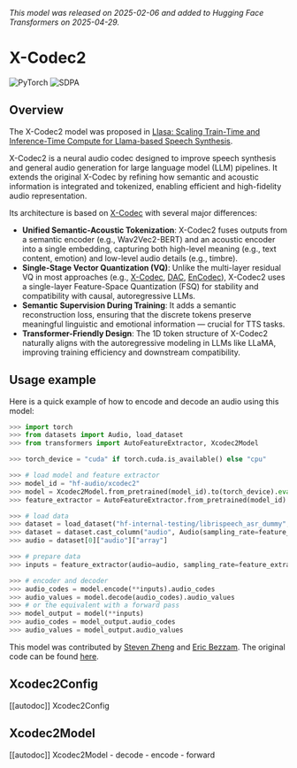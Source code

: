 <!--Copyright 2025 The HuggingFace Team. All rights reserved.

Licensed under the Apache License, Version 2.0 (the "License"); you may not use this file except in compliance with
the License. You may obtain a copy of the License at

http://www.apache.org/licenses/LICENSE-2.0

Unless required by applicable law or agreed to in writing, software distributed under the License is distributed on
an "AS IS" BASIS, WITHOUT WARRANTIES OR CONDITIONS OF ANY KIND, either express or implied. See the License for the
specific language governing permissions and limitations under the License.

⚠️ Note that this file is in Markdown but contain specific syntax for our doc-builder (similar to MDX) that may not be
rendered properly in your Markdown viewer.

-->
*This model was released on 2025-02-06 and added to Hugging Face Transformers on 2025-04-29.*

# X-Codec2

<div class="flex flex-wrap space-x-1">
<img alt="PyTorch" src="https://img.shields.io/badge/PyTorch-DE3412?style=flat&logo=pytorch&logoColor=white">
<img alt="SDPA" src="https://img.shields.io/badge/SDPA-DE3412?style=flat&logo=pytorch&logoColor=white">
</div>

## Overview

The X-Codec2 model was proposed in [Llasa: Scaling Train-Time and Inference-Time Compute for Llama-based Speech Synthesis](https://huggingface.co/papers/2502.04128).

X-Codec2 is a neural audio codec designed to improve speech synthesis and general audio generation for large language model (LLM) pipelines. It extends the original X-Codec by refining how semantic and acoustic information is integrated and tokenized, enabling efficient and high-fidelity audio representation.

Its architecture is based on [X-Codec](./xcodec) with several major differences:

- **Unified Semantic-Acoustic Tokenization**: X-Codec2 fuses outputs from a semantic encoder (e.g., Wav2Vec2-BERT) and an acoustic encoder into a single embedding, capturing both high-level meaning (e.g., text content, emotion) and low-level audio details (e.g., timbre).
- **Single-Stage Vector Quantization (VQ)**: Unlike the multi-layer residual VQ in most approaches (e.g., [X-Codec](./xcodec), [DAC](./dac), [EnCodec](./encodec)), X-Codec2 uses a single-layer Feature-Space Quantization (FSQ) for stability and compatibility with causal, autoregressive LLMs.
- **Semantic Supervision During Training**: It adds a semantic reconstruction loss, ensuring that the discrete tokens preserve meaningful linguistic and emotional information — crucial for TTS tasks.
- **Transformer-Friendly Design**: The 1D token structure of X-Codec2 naturally aligns with the autoregressive modeling in LLMs like LLaMA, improving training efficiency and downstream compatibility.

## Usage example 

Here is a quick example of how to encode and decode an audio using this model:

```python 
>>> import torch
>>> from datasets import Audio, load_dataset
>>> from transformers import AutoFeatureExtractor, Xcodec2Model

>>> torch_device = "cuda" if torch.cuda.is_available() else "cpu"

>>> # load model and feature extractor
>>> model_id = "hf-audio/xcodec2"
>>> model = Xcodec2Model.from_pretrained(model_id).to(torch_device).eval()
>>> feature_extractor = AutoFeatureExtractor.from_pretrained(model_id)

>>> # load data
>>> dataset = load_dataset("hf-internal-testing/librispeech_asr_dummy", "clean", split="validation")
>>> dataset = dataset.cast_column("audio", Audio(sampling_rate=feature_extractor.sampling_rate))
>>> audio = dataset[0]["audio"]["array"]

>>> # prepare data
>>> inputs = feature_extractor(audio=audio, sampling_rate=feature_extractor.sampling_rate, return_tensors="pt").to(torch_device)

>>> # encoder and decoder
>>> audio_codes = model.encode(**inputs).audio_codes
>>> audio_values = model.decode(audio_codes).audio_values
>>> # or the equivalent with a forward pass
>>> model_output = model(**inputs)
>>> audio_codes = model_output.audio_codes
>>> audio_values = model_output.audio_values
```

This model was contributed by [Steven Zheng](https://huggingface.co/Steveeeeeeen) and [Eric Bezzam](https://huggingface.co/bezzam).
The original code can be found [here](https://github.com/zhenye234/X-Codec-2.0).


## Xcodec2Config

[[autodoc]] Xcodec2Config

## Xcodec2Model

[[autodoc]] Xcodec2Model
    - decode
    - encode
    - forward
